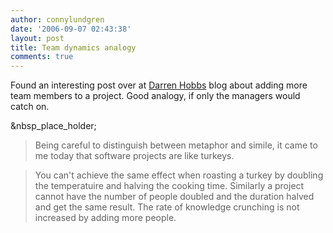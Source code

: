 ```yaml
---
author: connylundgren
date: '2006-09-07 02:43:38'
layout: post
title: Team dynamics analogy
comments: true
---
```


Found an interesting post over at [Darren
Hobbs](http://www.darrenhobbs.com/archives/2006/09/yet_another_ana.html) blog
about adding more team members to a project. Good analogy, if only the
managers would catch on.

&nbsp_place_holder;

> Being careful to distinguish between metaphor and simile, it came to me
today that software projects are like turkeys.

>

> You can't achieve the same effect when roasting a turkey by doubling the
temperatuire and halving the cooking time. Similarly a project cannot have the
number of people doubled and the duration halved and get the same result. The
rate of knowledge crunching is not increased by adding more people.


